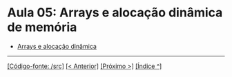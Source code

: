 # Aula 05: Arrays e alocação dinâmica de memória

- [Arrays e alocação dinâmica](../../cpp/1_10_arrays_idx.md)





___
[[Código-fonte: /src]](./src)   [[< Anterior]](../aula02/aula03.md) [[Próximo >]](../aula05/aula04.md)  [[Índice ^]](../index.md)



